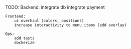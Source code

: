 TODO:
    Backend:
        integrate db
        integrate payment

    Frontend:
        ui overhaul (colors, positions)
        increase interactivity to menu items (add overlay)

    Ops:
        add tests
        dockerize